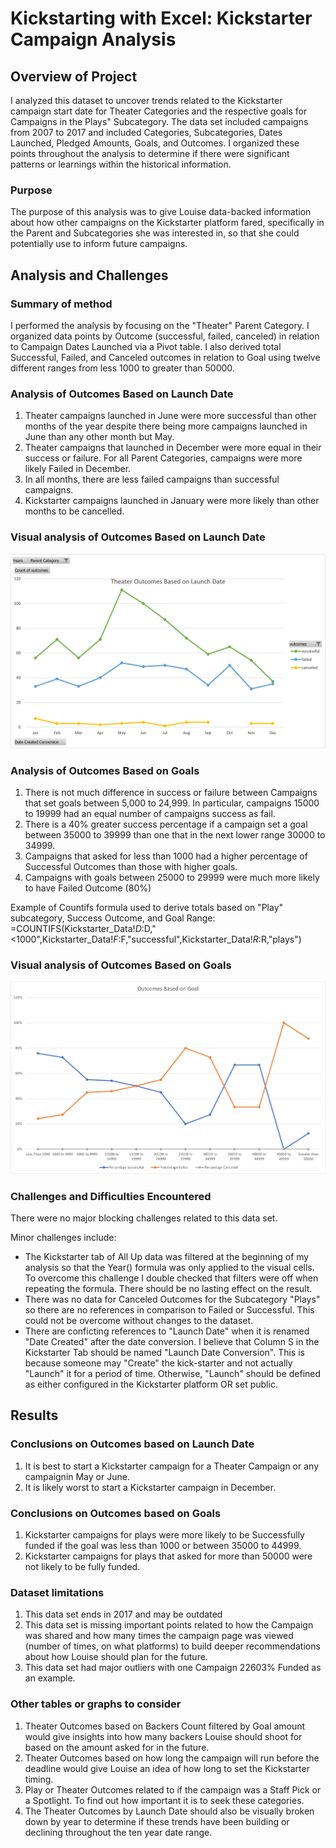 # Kickstarting with Excel: Kickstarter Campaign Analysis

## Overview of Project
I analyzed this dataset to uncover trends related to the Kickstarter campaign start date for Theater Categories and the respective goals for Campaigns in the Plays" Subcategory. The data set included campaigns from 2007 to 2017 and included Categories, Subcategories, Dates Launched, Pledged Amounts, Goals, and Outcomes. I organized these points throughout the analysis to determine if there were significant patterns or learnings within the historical information. 

### Purpose
The purpose of this analysis was to give Louise data-backed information about how other campaigns on the Kickstarter platform fared, specifically in the Parent and Subcategories she was interested in, so that she could potentially use to inform future campaigns. 

## Analysis and Challenges

### Summary of method
I performed the analysis by focusing on the "Theater" Parent Category. I organized data points by Outcome (successful, failed, canceled) in relation to Campaign Dates Launched via a Pivot table. I also derived total Successful, Failed, and Canceled outcomes in relation to Goal using twelve different ranges from less 1000 to greater than 50000. 

### Analysis of Outcomes Based on Launch Date

1. Theater campaigns launched in June were more successful than other months of the year despite there being more campaigns launched in June than any other month but May. 
2. Theater campaigns that launched in December were more equal in their success or failure. For all Parent Categories, campaigns were more likely Failed in December.
3. In all months, there are less failed campaigns than successful campaigns. 
4. Kickstarter campaigns launched in January were more likely than other months to be cancelled.

### Visual analysis of Outcomes Based on Launch Date

![Theater_Outcomes_vs_Launch](/Resources/Theater_Outcomes_vs_Launch.png)


### Analysis of Outcomes Based on Goals
1. There is not much difference in success or failure between Campaigns that set goals between 5,000 to 24,999. In particular, campaigns 15000 to 19999 had an equal number of campaigns success as fail. 
2. There is a 40% greater success percentage if a campaign set a goal between 35000 to 39999 than one that in the next lower range 30000 to 34999.
3. Campaigns that asked for less than 1000 had a higher percentage of Successful Outcomes than those with higher goals. 
4. Campaigns with goals between 25000 to 29999 were much more likely to have Failed Outcome (80%)

Example of Countifs formula used to derive totals based on "Play" subcategory, Success Outcome, and Goal Range: =COUNTIFS(Kickstarter_Data!$D:$D,"<1000",Kickstarter_Data!$F:$F,"successful",Kickstarter_Data!$R:$R,"plays")

### Visual analysis of Outcomes Based on Goals

![Outcomes_vs_Goals](/Resources/Outcomes_vs_Goals.png)


### Challenges and Difficulties Encountered

There were no major blocking challenges related to this data set. 

Minor challenges include:
- The Kickstarter tab of All Up data was filtered at the beginning of my analysis so that the Year() formula was only applied to the visual cells. To overcome this challenge I double checked that filters were off when repeating the formula. There should be no lasting effect on the result.
- There was no data for Canceled Outcomes for the Subcategory "Plays" so there are no references in comparison to Failed or Successful. This could not be overcome without changes to the dataset.
- There are conficting references to "Launch Date" when it is renamed "Date Created" after the date conversion. I believe that Column S in the Kickstarter Tab should be named "Launch Date Conversion". This is because someone may "Create" the kick-starter and not actually "Launch" it for a period of time. Otherwise, "Launch" should be defined as either configured in the Kickstarter platform OR set public. 

## Results

### Conclusions on Outcomes based on Launch Date
1. It is best to start a Kickstarter campaign for a Theater Campaign or any campaignin May or June.
2. It is likely worst to start a Kickstarter campaign in December.

### Conclusions on Outcomes based on Goals
1. Kickstarter campaigns for plays were more likely to be Successfully funded if the goal was less than 1000 or between 35000 to 44999. 
2. Kickstarter campaigns for plays that asked for more than 50000 were not likely to be fully funded. 

### Dataset limitations
1. This data set ends in 2017 and may be outdated
2. This data set is missing important points related to how the Campaign was shared and how many times the campaign page was viewed (number of times, on what platforms) to build deeper recommendations about how Louise should plan for the future. 
3. This data set had major outliers with one Campaign 22603% Funded as an example.

### Other tables or graphs to consider
1. Theater Outcomes based on Backers Count filtered by Goal amount would give insights into how many backers Louise should shoot for based on the amount asked for in the future. 
2. Theater Outcomes based on how long the campaign will run before the deadline would give Louise an idea of how long to set the Kickstarter timing.
3. Play or Theater Outcomes related to if the campaign was a Staff Pick or a Spotlight. To find out how important it is to seek these categories. 
4. The Theater Outcomes by Launch Date should also be visually broken down by year to determine if these trends have been building or declining throughout the ten year date range.

